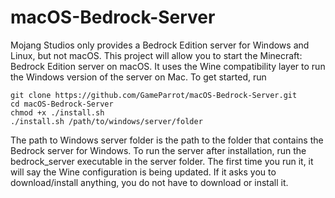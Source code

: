 # macOS-Bedrock-Server
Mojang Studios only provides a Bedrock Edition server for Windows and Linux, but not macOS. This project will allow you to start the Minecraft: Bedrock Edition server on macOS. It uses the Wine compatibility layer to run the Windows version of the server on Mac.
To get started, run
```
git clone https://github.com/GameParrot/macOS-Bedrock-Server.git
cd macOS-Bedrock-Server
chmod +x ./install.sh
./install.sh /path/to/windows/server/folder
```

The path to Windows server folder is the path to the folder that contains the Bedrock server for Windows. To run the server after installation, run the bedrock_server executable in the server folder. The first time you run it, it will say the Wine configuration is being updated. If it asks you to download/install anything, you do not have to download or install it.
